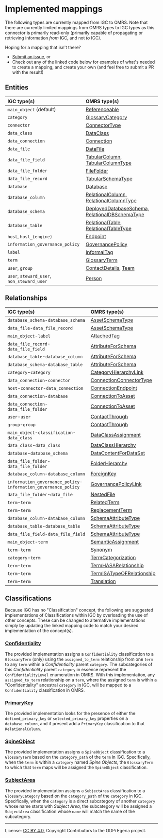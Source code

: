 <!-- SPDX-License-Identifier: CC-BY-4.0 -->
<!-- Copyright Contributors to the ODPi Egeria project. -->

# Implemented mappings

The following types are currently mapped from IGC to OMRS. Note that there are currently limited
mappings from OMRS types to IGC types as this connector is primarily read-only (primarily capable of
propagating or retrieving information _from_ IGC, and not _to_ IGC).

Hoping for a mapping that isn't there?

- [Submit an issue](https://github.com/odpi/egeria-connector-ibm-igc/issues/new), or
- Check out any of the linked code below for examples of what's needed to create a mapping,
    and create your own (and feel free to submit a PR with the result!)

## Entities

| IGC type(s) | OMRS type(s) |
| :--- | :--- |
| `main_object` (default) | [Referenceable](../../adapter/src/main/java/org/odpi/egeria/connectors/ibm/igc/repositoryconnector/mapping/entities/ReferenceableMapper.java) |
| `category` | [GlossaryCategory](../../adapter/src/main/java/org/odpi/egeria/connectors/ibm/igc/repositoryconnector/mapping/entities/GlossaryCategoryMapper.java) |
| `connector` | [ConnectorType](../../adapter/src/main/java/org/odpi/egeria/connectors/ibm/igc/repositoryconnector/mapping/entities/ConnectorTypeMapper.java) |
| `data_class` | [DataClass](../../adapter/src/main/java/org/odpi/egeria/connectors/ibm/igc/repositoryconnector/mapping/entities/DataClassMapper.java) |
| `data_connection` | [Connection](../../adapter/src/main/java/org/odpi/egeria/connectors/ibm/igc/repositoryconnector/mapping/entities/ConnectionMapper.java) |
| `data_file` | [DataFile](../../adapter/src/main/java/org/odpi/egeria/connectors/ibm/igc/repositoryconnector/mapping/entities/DataFileMapper.java) |
| `data_file_field` | [TabularColumn](../../adapter/src/main/java/org/odpi/egeria/connectors/ibm/igc/repositoryconnector/mapping/entities/TabularColumnMapper.java), [TabularColumnType](../../adapter/src/main/java/org/odpi/egeria/connectors/ibm/igc/repositoryconnector/mapping/entities/TabularColumnTypeMapper.java) |
| `data_file_folder` | [FileFolder](../../adapter/src/main/java/org/odpi/egeria/connectors/ibm/igc/repositoryconnector/mapping/entities/FileFolderMapper.java) |
| `data_file_record` | [TabularSchemaType](../../adapter/src/main/java/org/odpi/egeria/connectors/ibm/igc/repositoryconnector/mapping/entities/TabularSchemaTypeMapper.java) |
| `database` | [Database](../../adapter/src/main/java/org/odpi/egeria/connectors/ibm/igc/repositoryconnector/mapping/entities/DatabaseMapper.java) |
| `database_column` | [RelationalColumn](../../adapter/src/main/java/org/odpi/egeria/connectors/ibm/igc/repositoryconnector/mapping/entities/RelationalColumnMapper.java), [RelationalColumnType](../../adapter/src/main/java/org/odpi/egeria/connectors/ibm/igc/repositoryconnector/mapping/entities/RelationalColumnTypeMapper.java) |
| `database_schema` | [DeployedDatabaseSchema](../../adapter/src/main/java/org/odpi/egeria/connectors/ibm/igc/repositoryconnector/mapping/entities/DeployedDatabaseSchemaMapper.java), [RelationalDBSchemaType](../../adapter/src/main/java/org/odpi/egeria/connectors/ibm/igc/repositoryconnector/mapping/entities/RelationalDBSchemaTypeMapper.java) |
| `database_table` | [RelationalTable](../../adapter/src/main/java/org/odpi/egeria/connectors/ibm/igc/repositoryconnector/mapping/entities/RelationalTableMapper.java), [RelationalTableType](../../adapter/src/main/java/org/odpi/egeria/connectors/ibm/igc/repositoryconnector/mapping/entities/RelationalTableTypeMapper.java) |
| `host`, `host_(engine)` | [Endpoint](../../adapter/src/main/java/org/odpi/egeria/connectors/ibm/igc/repositoryconnector/mapping/entities/EndpointMapper.java) |
| `information_governance_policy` | [GovernancePolicy](../../adapter/src/main/java/org/odpi/egeria/connectors/ibm/igc/repositoryconnector/mapping/entities/GovernancePolicyMapper.java) |
| `label` | [InformalTag](../../adapter/src/main/java/org/odpi/egeria/connectors/ibm/igc/repositoryconnector/mapping/entities/InformalTagMapper.java) |
| `term` | [GlossaryTerm](../../adapter/src/main/java/org/odpi/egeria/connectors/ibm/igc/repositoryconnector/mapping/entities/GlossaryTermMapper.java) |
| `user`, `group` | [ContactDetails](../../adapter/src/main/java/org/odpi/egeria/connectors/ibm/igc/repositoryconnector/mapping/entities/ContactDetailsMapper.java), [Team](../../adapter/src/main/java/org/odpi/egeria/connectors/ibm/igc/repositoryconnector/mapping/entities/TeamMapper.java) |
| `user`, `steward_user`, `non_steward_user` | [Person](../../adapter/src/main/java/org/odpi/egeria/connectors/ibm/igc/repositoryconnector/mapping/entities/PersonMapper.java) |

## Relationships

| IGC type(s) | OMRS type(s) |
| :--- | :--- |
| `database_schema`-`database_schema` | [AssetSchemaType](../../adapter/src/main/java/org/odpi/egeria/connectors/ibm/igc/repositoryconnector/mapping/relationships/AssetSchemaTypeMapper_DatabaseSchema.java) |
| `data_file`-`data_file_record` | [AssetSchemaType](../../adapter/src/main/java/org/odpi/egeria/connectors/ibm/igc/repositoryconnector/mapping/relationships/AssetSchemaTypeMapper_FileRecord.java) |
| `main_object`-`label` | [AttachedTag](../../adapter/src/main/java/org/odpi/egeria/connectors/ibm/igc/repositoryconnector/mapping/relationships/AttachedTagMapper.java) |
| `data_file_record`-`data_file_field` | [AttributeForSchema](../../adapter/src/main/java/org/odpi/egeria/connectors/ibm/igc/repositoryconnector/mapping/relationships/AttributeForSchemaMapper_RecordField.java) |
| `database_table`-`database_column` | [AttributeForSchema](../../adapter/src/main/java/org/odpi/egeria/connectors/ibm/igc/repositoryconnector/mapping/relationships/AttributeForSchemaMapper_TableColumn.java) |
| `database_schema`-`database_table` | [AttributeForSchema](../../adapter/src/main/java/org/odpi/egeria/connectors/ibm/igc/repositoryconnector/mapping/relationships/AttributeForSchemaMapper_TableSchema.java) |
| `category`-`category` | [CategoryHierarchyLink](../../adapter/src/main/java/org/odpi/egeria/connectors/ibm/igc/repositoryconnector/mapping/relationships/CategoryHierarchyLinkMapper.java) |
| `data_connection`-`connector` | [ConnectionConnectorType](../../adapter/src/main/java/org/odpi/egeria/connectors/ibm/igc/repositoryconnector/mapping/relationships/ConnectionConnectorTypeMapper.java) |
| `host`-`connector`-`data_connection` | [ConnectionEndpoint](../../adapter/src/main/java/org/odpi/egeria/connectors/ibm/igc/repositoryconnector/mapping/relationships/ConnectionEndpointMapper.java) |
| `data_connection`-`database` | [ConnectionToAsset](../../adapter/src/main/java/org/odpi/egeria/connectors/ibm/igc/repositoryconnector/mapping/relationships/ConnectionToAssetMapper_Database.java) |
| `data_connection`-`data_file_folder` | [ConnectionToAsset](../../adapter/src/main/java/org/odpi/egeria/connectors/ibm/igc/repositoryconnector/mapping/relationships/ConnectionToAssetMapper_FileFolder.java) |
| `user`-`user` | [ContactThrough](../../adapter/src/main/java/org/odpi/egeria/connectors/ibm/igc/repositoryconnector/mapping/relationships/ContactThroughMapper_Person.java) |
| `group`-`group` | [ContactThrough](../../adapter/src/main/java/org/odpi/egeria/connectors/ibm/igc/repositoryconnector/mapping/relationships/ContactThroughMapper_Team.java) |
| `main_object`-`classification`-`data_class` | [DataClassAssignment](../../adapter/src/main/java/org/odpi/egeria/connectors/ibm/igc/repositoryconnector/mapping/relationships/DataClassAssignmentMapper.java) |
| `data_class`-`data_class` | [DataClassHierarchy](../../adapter/src/main/java/org/odpi/egeria/connectors/ibm/igc/repositoryconnector/mapping/relationships/DataClassHierarchyMapper.java) |
| `database`-`database_schema` | [DataContentForDataSet](../../adapter/src/main/java/org/odpi/egeria/connectors/ibm/igc/repositoryconnector/mapping/relationships/DataContentForDataSetMapper.java) |
| `data_file_folder`-`data_file_folder` | [FolderHierarchy](../../adapter/src/main/java/org/odpi/egeria/connectors/ibm/igc/repositoryconnector/mapping/relationships/FolderHierarchyMapper.java) |
| `database_column`-`database_column` | [ForeignKey](../../adapter/src/main/java/org/odpi/egeria/connectors/ibm/igc/repositoryconnector/mapping/relationships/ForeignKeyMapper.java) |
| `information_governance_policy`-`information_governance_policy` | [GovernancePolicyLink](../../adapter/src/main/java/org/odpi/egeria/connectors/ibm/igc/repositoryconnector/mapping/relationships/GovernancePolicyLinkMapper.java) |
| `data_file_folder`-`data_file` | [NestedFile](../../adapter/src/main/java/org/odpi/egeria/connectors/ibm/igc/repositoryconnector/mapping/relationships/NestedFileMapper.java) |
| `term`-`term` | [RelatedTerm](../../adapter/src/main/java/org/odpi/egeria/connectors/ibm/igc/repositoryconnector/mapping/relationships/RelatedTermMapper.java) |
| `term`-`term` | [ReplacementTerm](../../adapter/src/main/java/org/odpi/egeria/connectors/ibm/igc/repositoryconnector/mapping/relationships/ReplacementTermMapper.java) |
| `database_column`-`database_column` | [SchemaAttributeType](../../adapter/src/main/java/org/odpi/egeria/connectors/ibm/igc/repositoryconnector/mapping/relationships/SchemaAttributeTypeMapper_DatabaseColumn.java) |
| `database_table`-`database_table` | [SchemaAttributeType](../../adapter/src/main/java/org/odpi/egeria/connectors/ibm/igc/repositoryconnector/mapping/relationships/SchemaAttributeTypeMapper_DatabaseTable.java) |
| `data_file_field`-`data_file_field` | [SchemaAttributeType](../../adapter/src/main/java/org/odpi/egeria/connectors/ibm/igc/repositoryconnector/mapping/relationships/SchemaAttributeTypeMapper_FileField.java) |
| `main_object`-`term` | [SemanticAssignment](../../adapter/src/main/java/org/odpi/egeria/connectors/ibm/igc/repositoryconnector/mapping/relationships/SemanticAssignmentMapper.java) |
| `term`-`term` | [Synonym](../../adapter/src/main/java/org/odpi/egeria/connectors/ibm/igc/repositoryconnector/mapping/relationships/SynonymMapper.java) |
| `category`-`term` | [TermCategorization](../../adapter/src/main/java/org/odpi/egeria/connectors/ibm/igc/repositoryconnector/mapping/relationships/TermCategorizationMapper.java) |
| `term`-`term` | [TermHASARelationship](../../adapter/src/main/java/org/odpi/egeria/connectors/ibm/igc/repositoryconnector/mapping/relationships/TermHASARelationshipMapper.java) |
| `term`-`term` | [TermISATypeOFRelationship](../../adapter/src/main/java/org/odpi/egeria/connectors/ibm/igc/repositoryconnector/mapping/relationships/TermISATypeOFRelationshipMapper.java) |
| `term`-`term` | [Translation](../../adapter/src/main/java/org/odpi/egeria/connectors/ibm/igc/repositoryconnector/mapping/relationships/TranslationMapper.java) |

## Classifications

Because IGC has no "Classification" concept, the following are suggested implementations of
Classifications within IGC by overloading the use of other concepts. These can be changed to
alternative implementations simply by updating the linked mapping code to match your desired
implementation of the concept(s).

### [Confidentiality](../../adapter/src/main/java/org/odpi/egeria/connectors/ibm/igc/repositoryconnector/mapping/classifications/ConfidentialityMapper.java)

The provided implementation assigns a `Confidentiality` classification to a `GlossaryTerm` (only) using the
`assigned_to_term` relationship from one `term` to any `term` within a _Confidentiality_ parent `category`. The
subcategories of this _Confidentiality_ parent `category` in essence represent the `ConfidentialityLevel` enumeration in
OMRS. With this implementation, any `assigned_to_term` relationship on a `term`, where the assigned `term` is within a
"Confidentiality" ancestral `category` in IGC, will be mapped to a `Confidentiality` classification in OMRS.

### [PrimaryKey](../../adapter/src/main/java/org/odpi/egeria/connectors/ibm/igc/repositoryconnector/mapping/classifications/PrimaryKeyMapper.java)

The provided implementation looks for the presence of either the `defined_primary_key` or `selected_primary_key`
properties on a `database_column`, and if present add a `PrimaryKey` classification to that `RelationalColumn`.

### [SpineObject](../../adapter/src/main/java/org/odpi/egeria/connectors/ibm/igc/repositoryconnector/mapping/classifications/SpineObjectMapper.java)

The provided implementation assigns a `SpineObject` classification to a `GlossaryTerm` based on the `category_path` of
the `term` in IGC. Specifically, when the `term` is within a `category` named _Spine Objects_, the `GlossaryTerm` to
which that `term` maps will be assigned the `SpineObject` classification.

### [SubjectArea](../../adapter/src/main/java/org/odpi/egeria/connectors/ibm/igc/repositoryconnector/mapping/classifications/SubjectAreaMapper.java)

The provided implementation assigns a `SubjectArea` classification to a `GlossaryCategory` based on the `category_path`
of the `category` in IGC. Specifically, when the `category` is a direct subcategory of another `category` whose name
starts with _Subject Area_, the subcategory will be assigned a `SubjectArea` classification whose `name` will match the
name of the subcategory.


----
License: [CC BY 4.0](https://creativecommons.org/licenses/by/4.0/),
Copyright Contributors to the ODPi Egeria project.
